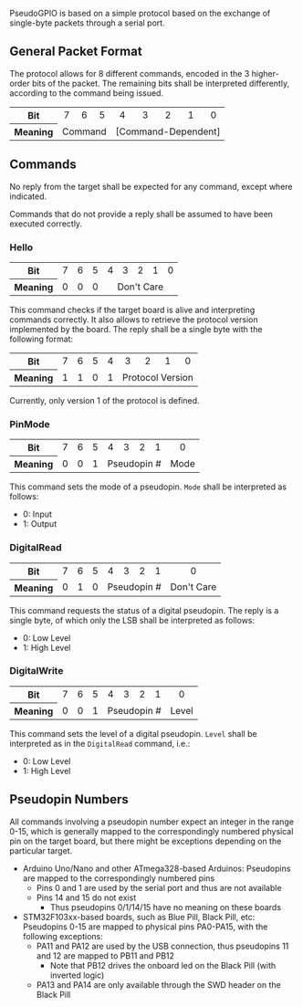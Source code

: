 PseudoGPIO is based on a simple protocol based on the exchange of single-byte packets through a serial port.

## General Packet Format
The protocol allows for 8 different commands, encoded in the 3 higher-order bits of the packet. The remaining bits shall be interpreted differently, according to the command being issued.
<table>
  <tr align="center">
    <th>Bit</th>
    <td>7</td>
    <td>6</td>
    <td>5</td>
    <td>4</td>
    <td>3</td>
    <td>2</td>
    <td>1</td>
    <td>0</td>
  </tr>
  <tr align="center">
    <th>Meaning</th>
    <td colspan="3">Command</td>
    <td colspan="5">[Command-Dependent]</td>
  </tr>
</table>


## Commands
No reply from the target shall be expected for any command, except where indicated.

Commands that do not provide a reply shall be assumed to have been executed correctly.

### Hello
<table>
  <tr align="center">
    <th>Bit</th>
    <td>7</td>
    <td>6</td>
    <td>5</td>
    <td>4</td>
    <td>3</td>
    <td>2</td>
    <td>1</td>
    <td>0</td>
  </tr>
  <tr align="center">
    <th>Meaning</th>
    <td colspan="1">0</td>
    <td colspan="1">0</td>
    <td colspan="1">0</td>
    <td colspan="5">Don't Care</td>
  </tr>
</table>

This command checks if the target board is alive and interpreting commands correctly. It also allows to retrieve the protocol version implemented by the board. The reply shall be a single byte with the following format:
<table>
  <tr align="center">
    <th>Bit</th>
    <td>7</td>
    <td>6</td>
    <td>5</td>
    <td>4</td>
    <td>3</td>
    <td>2</td>
    <td>1</td>
    <td>0</td>
  </tr>
  <tr align="center">
    <th>Meaning</th>
    <td colspan="1">1</td>
    <td colspan="1">1</td>
    <td colspan="1">0</td>
    <td colspan="1">1</td>
    <td colspan="4">Protocol Version</td>
  </tr>
</table>

Currently, only version 1 of the protocol is defined.

### PinMode
<table>
  <tr align="center">
    <th>Bit</th>
    <td>7</td>
    <td>6</td>
    <td>5</td>
    <td>4</td>
    <td>3</td>
    <td>2</td>
    <td>1</td>
    <td>0</td>
  </tr>
  <tr align="center">
    <th>Meaning</th>
    <td colspan="1">0</td>
    <td colspan="1">0</td>
    <td colspan="1">1</td>
    <td colspan="4">Pseudopin #</td>
    <td colspan="1">Mode</td>
  </tr>
</table>

This command sets the mode of a pseudopin. `Mode` shall be interpreted as follows:

* 0: Input
* 1: Output

### DigitalRead
<table>
  <tr align="center">
    <th>Bit</th>
    <td>7</td>
    <td>6</td>
    <td>5</td>
    <td>4</td>
    <td>3</td>
    <td>2</td>
    <td>1</td>
    <td>0</td>
  </tr>
  <tr align="center">
    <th>Meaning</th>
    <td colspan="1">0</td>
    <td colspan="1">1</td>
    <td colspan="1">0</td>
    <td colspan="4">Pseudopin #</td>
    <td colspan="1">Don't Care</td>
  </tr>
</table>

This command requests the status of a digital pseudopin. The reply is a single byte, of which only the LSB shall be interpreted as follows:

* 0: Low Level
* 1: High Level

### DigitalWrite
<table>
  <tr align="center">
    <th>Bit</th>
    <td>7</td>
    <td>6</td>
    <td>5</td>
    <td>4</td>
    <td>3</td>
    <td>2</td>
    <td>1</td>
    <td>0</td>
  </tr>
  <tr align="center">
    <th>Meaning</th>
    <td colspan="1">0</td>
    <td colspan="1">0</td>
    <td colspan="1">1</td>
    <td colspan="4">Pseudopin #</td>
    <td colspan="1">Level</td>
  </tr>
</table>

This command sets the level of a digital pseudopin. `Level` shall be interpreted as in the `DigitalRead` command, i.e.:

* 0: Low Level
* 1: High Level

## Pseudopin Numbers
All commands involving a pseudopin number expect an integer in the range 0-15, which is generally mapped to the correspondingly numbered physical pin on the target board, but there might be exceptions depending on the particular target.

* Arduino Uno/Nano and other ATmega328-based Arduinos: Pseudopins are mapped to the correspondingly numbered pins
  * Pins 0 and 1 are used by the serial port and thus are not available
  * Pins 14 and 15 do not exist
    * Thus pseudopins 0/1/14/15 have no meaning on these boards
* STM32F103xx-based boards, such as Blue Pill, Black Pill, etc: Pseudopins 0-15 are mapped to physical pins PA0-PA15, with the following exceptions:
  * PA11 and PA12 are used by the USB connection, thus pseudopins 11 and 12 are mapped to PB11 and PB12
    * Note that PB12 drives the onboard led on the Black Pill (with inverted logic)
  * PA13 and PA14 are only available through the SWD header on the Black Pill


